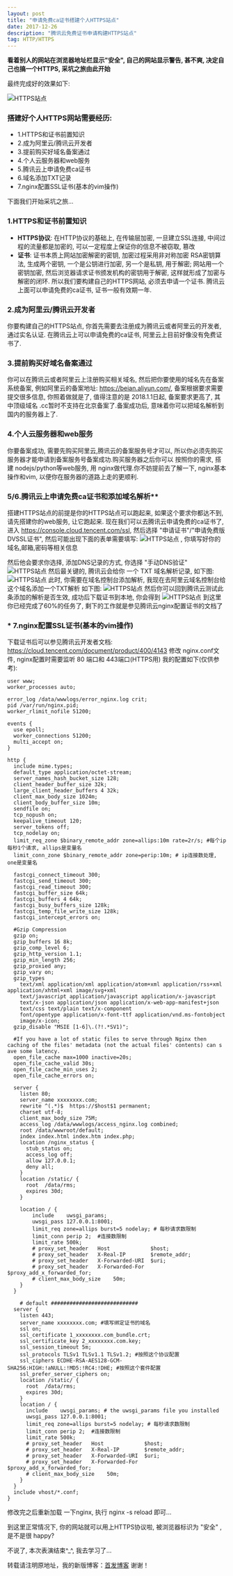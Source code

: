 ```yaml
---
layout: post
title: "申请免费ca证书搭建个人HTTPS站点"
date: 2017-12-26
description: "腾讯云免费证书申请构建HTTPS站点"
tag: HTTP/HTTPS 
---   
```



**看着别人的网站在浏览器地址栏显示"安全", 自己的网站显示警告, 甚不爽, 决定自己也搞一个HTTPS, 采坑之旅由此开始**

最终完成好的效果如下:

![HTTPS站点](/images/https-safe.png)

### **搭建好个人HTTPS网站需要经历:**
* 1.HTTPS和证书前置知识
* 2.成为阿里云/腾讯云开发者
* 3.提前购买好域名备案通过
* 4.个人云服务器和web服务
* 5.腾讯云上申请免费ca证书
* 6.域名添加TXT记录
* 7.nginx配置SSL证书(基本的vim操作)

下面我们开始采坑之旅...

### 1.HTTPS和证书前置知识
* **HTTPS协议**: 
在HTTP协议的基础上, 在传输层加密, 一旦建立SSL连接, 中间过程的流量都是加密的, 可以一定程度上保证你的信息不被窃取, 篡改
* **证书**: 
证书本质上网站加密解密的密钥, 加密过程采用非对称加密 RSA密钥算法, 生成两个密钥, 一个是公钥进行加密, 另一个是私钥, 用于解密; 网站用一个密钥加密, 然后浏览器请求证书颁发机构的密钥用于解密, 这样就形成了加密与解密的闭环. 所以我们要构建自己的HTTPS网站, 必须去申请一个证书. 腾讯云上面可以申请免费的ca证书, 证书一般有效期一年.


### 2.成为阿里云/腾讯云开发者
你要构建自己的HTTPS站点, 你首先需要去注册成为腾讯云或者阿里云的开发者, 通过实名认证. 在腾讯云上可以申请免费的ca证书, 阿里云上目前好像没有免费证书了.

### 3.提前购买好域名备案通过
你可以在腾讯云或者阿里云上注册购买相关域名, 然后把你要使用的域名先在备案系统备案, 例如阿里云的备案地址: https://beian.aliyun.com/, 备案根据要求需要提交很多信息, 你照着做就是了, 值得注意的是 2018.1.1日起, 备案要求更高了, 其中顶级域名 .cc暂时不支持在北京备案了.备案成功后, 意味着你可以把域名解析到国内的服务器上了.

### 4.个人云服务器和web服务
你要备案成功, 需要先购买阿里云,腾讯云的备案服务号才可以, 所以你必须先购买服务器才能申请到备案服务号备案成功.购买服务器之后你可以 按照你的需求, 搭建 nodejs/python等web服务, 用 nginx做代理.你不妨提前去了解一下, nginx基本操作和vim, 以便你在服务器的道路上走的更顺利.

### 5/6.腾讯云上申请免费ca证书和添加域名解析**
搭建HTTPS站点的前提是你的HTTPS站点可以跑起来, 如果这个要求你都达不到, 请先搭建你的web服务, 让它跑起来.
现在我们可以去腾讯云申请免费的ca证书了,进入 https://console.cloud.tencent.com/ssl, 然后选择 "申请证书"/"申请免费版DVSSL证书", 然后可能出现下面的表单需要填写:
![HTTPS站点](/images/apply-ca.png)
, 你填写好你的域名,邮箱,密码等相关信息

然后他会要求你选择, 添加DNS记录的方式, 你选择 "手动DNS验证"
![HTTPS站点](/images/dns-check.png)
然后最关键的, 腾讯云会给你 一个 TXT 域名解析记录, 如下图:
![HTTPS站点](/images/dns-txt.jpg)
此时, 你需要在域名控制台添加解析, 我现在去阿里云域名控制台给这个域名添加一个TXT解析
如下图:
![HTTPS站点](/images/aliyun-dns.jpg)
然后你可以回到腾讯云测试此条添加的解析是否生效, 成功后下载证书到本地, 你会得到 
![HTTPS站点](/images/download-ca.png)
到这里你已经完成了60%的任务了, 剩下的工作就是参见腾讯云nginx配置证书的文档了

### * 7.nginx配置SSL证书(基本的vim操作)
下载证书后可以参见腾讯云开发者文档: https://cloud.tencent.com/document/product/400/4143
修改 nginx.conf文件, nginx配置时需要监听 80 端口和 443端口(HTTPS用)
我的配置如下(仅供参考):

```
user www;
worker_processes auto;

error_log /data/wwwlogs/error_nginx.log crit;
pid /var/run/nginx.pid;
worker_rlimit_nofile 51200;

events {
  use epoll;
  worker_connections 51200;
  multi_accept on;
}

http {
  include mime.types;
  default_type application/octet-stream;
  server_names_hash_bucket_size 128;
  client_header_buffer_size 32k;
  large_client_header_buffers 4 32k;
  client_max_body_size 1024m;
  client_body_buffer_size 10m;
  sendfile on;
  tcp_nopush on;
  keepalive_timeout 120;
  server_tokens off;
  tcp_nodelay on;
  limit_req_zone $binary_remote_addr zone=allips:10m rate=2r/s; #每个ip每秒1个请求, allips是变量名
  limit_conn_zone $binary_remote_addr zone=perip:10m; # ip连接数处理, one是变量名

  fastcgi_connect_timeout 300;
  fastcgi_send_timeout 300;
  fastcgi_read_timeout 300;
  fastcgi_buffer_size 64k;
  fastcgi_buffers 4 64k;
  fastcgi_busy_buffers_size 128k;
  fastcgi_temp_file_write_size 128k;
  fastcgi_intercept_errors on;

  #Gzip Compression
  gzip on;
  gzip_buffers 16 8k;
  gzip_comp_level 6;
  gzip_http_version 1.1;
  gzip_min_length 256;
  gzip_proxied any;
  gzip_vary on;
  gzip_types
    text/xml application/xml application/atom+xml application/rss+xml application/xhtml+xml image/svg+xml
    text/javascript application/javascript application/x-javascript
    text/x-json application/json application/x-web-app-manifest+json
    text/css text/plain text/x-component
    font/opentype application/x-font-ttf application/vnd.ms-fontobject
    image/x-icon;
  gzip_disable "MSIE [1-6]\.(?!.*SV1)";

  #If you have a lot of static files to serve through Nginx then caching of the files' metadata (not the actual files' contents) can s
ave some latency.
  open_file_cache max=1000 inactive=20s;
  open_file_cache_valid 30s;
  open_file_cache_min_uses 2;
  open_file_cache_errors on;

  server {
    listen 80;
    server_name xxxxxxxx.com;
    rewrite ^(.*)$  https://$host$1 permanent;
    charset utf-8;
    client_max_body_size 75M;
    access_log /data/wwwlogs/access_nginx.log combined;
    root /data/wwwroot/default;
    index index.html index.htm index.php;
    location /nginx_status {
      stub_status on;
      access_log off;
      allow 127.0.0.1;
      deny all;
    }
    location /static/ {
      root  /data/rms;
      expires 30d;
    }
    
    location / {
        include    uwsgi_params; 
        uwsgi_pass 127.0.0.1:8001;
        limit_req zone=allips burst=5 nodelay; # 每秒请求数限制
        limit_conn perip 2;  #连接数限制
        limit_rate 500k; 
        # proxy_set_header   Host             $host;
        # proxy_set_header   X-Real-IP        $remote_addr;
        # proxy_set_header   X-Forwarded-URI  $uri;
        # proxy_set_header   X-Forwarded-For  $proxy_add_x_forwarded_for;
        # client_max_body_size    50m;
    }
  }

    # default ############################
  server {
    listen 443;
    server_name xxxxxxxx.com; #填写绑定证书的域名
    ssl on;
    ssl_certificate 1_xxxxxxxx.com_bundle.crt;
    ssl_certificate_key 2_xxxxxxxx.com.key;
    ssl_session_timeout 5m;
    ssl_protocols TLSv1 TLSv1.1 TLSv1.2; #按照这个协议配置
    ssl_ciphers ECDHE-RSA-AES128-GCM-SHA256:HIGH:!aNULL:!MD5:!RC4:!DHE; #按照这个套件配置
    ssl_prefer_server_ciphers on;
    location /static/ {
      root  /data/rms;
      expires 30d;
    }
    location / {
      include    uwsgi_params; # the uwsgi_params file you installed
      uwsgi_pass 127.0.0.1:8001;
      limit_req zone=allips burst=5 nodelay; # 每秒请求数限制
      limit_conn perip 2;  #连接数限制
      limit_rate 500k; 
      # proxy_set_header   Host             $host;
      # proxy_set_header   X-Real-IP        $remote_addr;
      # proxy_set_header   X-Forwarded-URI  $uri;
      # proxy_set_header   X-Forwarded-For  $proxy_add_x_forwarded_for;
      # client_max_body_size    50m;
    }
  }
  include vhost/*.conf;
}

```
修改完之后重新加载 一下nginx, 执行 nginx -s reload 即可...

到这里正常情况下, 你的网站就可以用上HTTPS协议啦, 被浏览器标识为 "安全" ,是不是很 happy? 

不说了, 本次表演结束^_^,  我去学习了...


转载请注明原地址，我的新版博客：[首发博客](http://iceyangcc.github.io) 谢谢！
